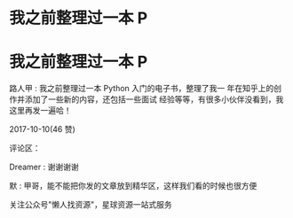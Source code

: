 # 我之前整理过一本 P

# 我之前整理过一本 P

路人甲 : 我之前整理过一本 Python 入门的电子书，整理了我一 年在知乎上的创作并添加了一些新的内容，还包括一些面试 经验等等，有很多小伙伴没看到，我这里再发一遍哈！

2017-10-10(46 赞)

评论区：

Dreamer : 谢谢谢谢

默 : 甲哥，能不能把你发的文章放到精华区，这样我们看的时候也很方便

关注公众号"懒人找资源"，星球资源一站式服务